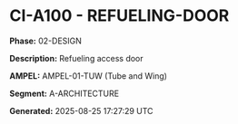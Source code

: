 # CI-A100 - REFUELING-DOOR

**Phase:** 02-DESIGN

**Description:** Refueling access door

**AMPEL:** AMPEL-01-TUW (Tube and Wing)

**Segment:** A-ARCHITECTURE

**Generated:** 2025-08-25 17:27:29 UTC
